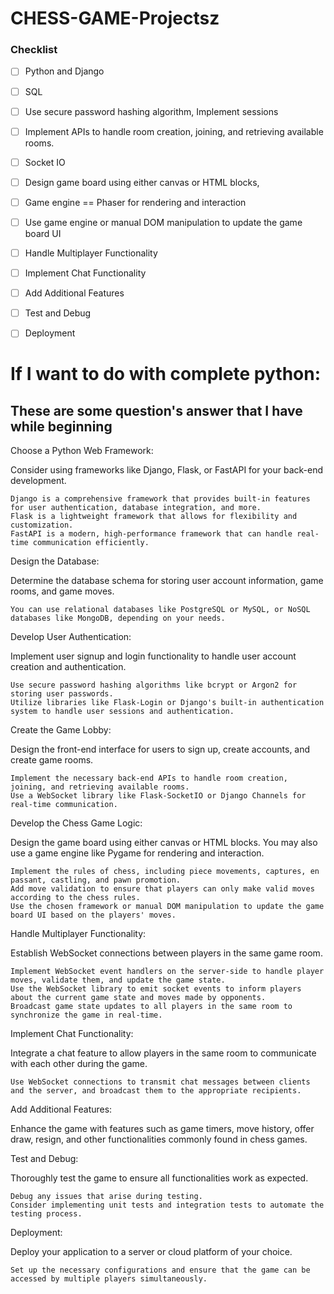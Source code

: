 # CHESS-GAME-Projectsz
### Checklist
- [ ] Python and Django
- [ ] SQL
- [ ] Use secure password hashing algorithm, Implement sessions 
- [ ] Implement APIs to handle room creation, joining, and retrieving available rooms.
- [ ] Socket IO
- [ ] Design game board using either canvas or HTML blocks, 
- [ ] Game engine == Phaser for rendering and interaction
- [ ] Use game engine or manual DOM manipulation to update the game board UI
- [ ] Handle Multiplayer Functionality
- [ ] Implement Chat Functionality
- [ ] Add Additional Features
- [ ] Test and Debug
- [ ] Deployment


# If I want to do with complete python:
## These are some question's answer that I have while beginning

Choose a Python Web Framework:

Consider using frameworks like Django, Flask, or FastAPI for your back-end development.

    Django is a comprehensive framework that provides built-in features for user authentication, database integration, and more.
    Flask is a lightweight framework that allows for flexibility and customization.
    FastAPI is a modern, high-performance framework that can handle real-time communication efficiently.

Design the Database:

Determine the database schema for storing user account information, game rooms, and game moves.

    You can use relational databases like PostgreSQL or MySQL, or NoSQL databases like MongoDB, depending on your needs.

Develop User Authentication:

Implement user signup and login functionality to handle user account creation and authentication.

    Use secure password hashing algorithms like bcrypt or Argon2 for storing user passwords.
    Utilize libraries like Flask-Login or Django's built-in authentication system to handle user sessions and authentication.

Create the Game Lobby:

Design the front-end interface for users to sign up, create accounts, and create game rooms.

    Implement the necessary back-end APIs to handle room creation, joining, and retrieving available rooms.
    Use a WebSocket library like Flask-SocketIO or Django Channels for real-time communication.

Develop the Chess Game Logic:

Design the game board using either canvas or HTML blocks. You may also use a game engine like Pygame for rendering and interaction.

    Implement the rules of chess, including piece movements, captures, en passant, castling, and pawn promotion.
    Add move validation to ensure that players can only make valid moves according to the chess rules.
    Use the chosen framework or manual DOM manipulation to update the game board UI based on the players' moves.

Handle Multiplayer Functionality:

Establish WebSocket connections between players in the same game room.

    Implement WebSocket event handlers on the server-side to handle player moves, validate them, and update the game state.
    Use the WebSocket library to emit socket events to inform players about the current game state and moves made by opponents.
    Broadcast game state updates to all players in the same room to synchronize the game in real-time.

Implement Chat Functionality:

Integrate a chat feature to allow players in the same room to communicate with each other during the game.

    Use WebSocket connections to transmit chat messages between clients and the server, and broadcast them to the appropriate recipients.

Add Additional Features:

Enhance the game with features such as game timers, move history, offer draw, resign, and other functionalities commonly found in chess games.

Test and Debug:

Thoroughly test the game to ensure all functionalities work as expected.

    Debug any issues that arise during testing.
    Consider implementing unit tests and integration tests to automate the testing process.

Deployment:

Deploy your application to a server or cloud platform of your choice.

    Set up the necessary configurations and ensure that the game can be accessed by multiple players simultaneously.
